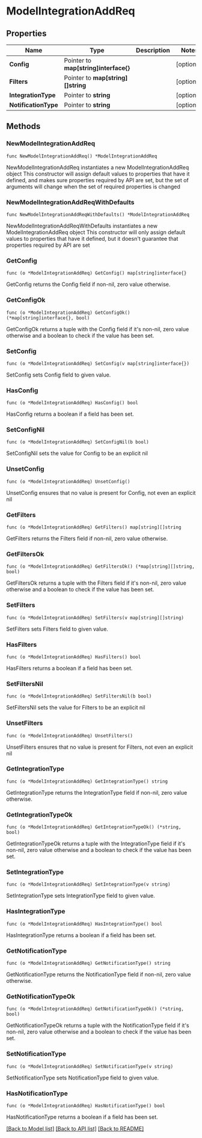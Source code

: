 # ModelIntegrationAddReq

## Properties

Name | Type | Description | Notes
------------ | ------------- | ------------- | -------------
**Config** | Pointer to **map[string]interface{}** |  | [optional] 
**Filters** | Pointer to **map[string][]string** |  | [optional] 
**IntegrationType** | Pointer to **string** |  | [optional] 
**NotificationType** | Pointer to **string** |  | [optional] 

## Methods

### NewModelIntegrationAddReq

`func NewModelIntegrationAddReq() *ModelIntegrationAddReq`

NewModelIntegrationAddReq instantiates a new ModelIntegrationAddReq object
This constructor will assign default values to properties that have it defined,
and makes sure properties required by API are set, but the set of arguments
will change when the set of required properties is changed

### NewModelIntegrationAddReqWithDefaults

`func NewModelIntegrationAddReqWithDefaults() *ModelIntegrationAddReq`

NewModelIntegrationAddReqWithDefaults instantiates a new ModelIntegrationAddReq object
This constructor will only assign default values to properties that have it defined,
but it doesn't guarantee that properties required by API are set

### GetConfig

`func (o *ModelIntegrationAddReq) GetConfig() map[string]interface{}`

GetConfig returns the Config field if non-nil, zero value otherwise.

### GetConfigOk

`func (o *ModelIntegrationAddReq) GetConfigOk() (*map[string]interface{}, bool)`

GetConfigOk returns a tuple with the Config field if it's non-nil, zero value otherwise
and a boolean to check if the value has been set.

### SetConfig

`func (o *ModelIntegrationAddReq) SetConfig(v map[string]interface{})`

SetConfig sets Config field to given value.

### HasConfig

`func (o *ModelIntegrationAddReq) HasConfig() bool`

HasConfig returns a boolean if a field has been set.

### SetConfigNil

`func (o *ModelIntegrationAddReq) SetConfigNil(b bool)`

 SetConfigNil sets the value for Config to be an explicit nil

### UnsetConfig
`func (o *ModelIntegrationAddReq) UnsetConfig()`

UnsetConfig ensures that no value is present for Config, not even an explicit nil
### GetFilters

`func (o *ModelIntegrationAddReq) GetFilters() map[string][]string`

GetFilters returns the Filters field if non-nil, zero value otherwise.

### GetFiltersOk

`func (o *ModelIntegrationAddReq) GetFiltersOk() (*map[string][]string, bool)`

GetFiltersOk returns a tuple with the Filters field if it's non-nil, zero value otherwise
and a boolean to check if the value has been set.

### SetFilters

`func (o *ModelIntegrationAddReq) SetFilters(v map[string][]string)`

SetFilters sets Filters field to given value.

### HasFilters

`func (o *ModelIntegrationAddReq) HasFilters() bool`

HasFilters returns a boolean if a field has been set.

### SetFiltersNil

`func (o *ModelIntegrationAddReq) SetFiltersNil(b bool)`

 SetFiltersNil sets the value for Filters to be an explicit nil

### UnsetFilters
`func (o *ModelIntegrationAddReq) UnsetFilters()`

UnsetFilters ensures that no value is present for Filters, not even an explicit nil
### GetIntegrationType

`func (o *ModelIntegrationAddReq) GetIntegrationType() string`

GetIntegrationType returns the IntegrationType field if non-nil, zero value otherwise.

### GetIntegrationTypeOk

`func (o *ModelIntegrationAddReq) GetIntegrationTypeOk() (*string, bool)`

GetIntegrationTypeOk returns a tuple with the IntegrationType field if it's non-nil, zero value otherwise
and a boolean to check if the value has been set.

### SetIntegrationType

`func (o *ModelIntegrationAddReq) SetIntegrationType(v string)`

SetIntegrationType sets IntegrationType field to given value.

### HasIntegrationType

`func (o *ModelIntegrationAddReq) HasIntegrationType() bool`

HasIntegrationType returns a boolean if a field has been set.

### GetNotificationType

`func (o *ModelIntegrationAddReq) GetNotificationType() string`

GetNotificationType returns the NotificationType field if non-nil, zero value otherwise.

### GetNotificationTypeOk

`func (o *ModelIntegrationAddReq) GetNotificationTypeOk() (*string, bool)`

GetNotificationTypeOk returns a tuple with the NotificationType field if it's non-nil, zero value otherwise
and a boolean to check if the value has been set.

### SetNotificationType

`func (o *ModelIntegrationAddReq) SetNotificationType(v string)`

SetNotificationType sets NotificationType field to given value.

### HasNotificationType

`func (o *ModelIntegrationAddReq) HasNotificationType() bool`

HasNotificationType returns a boolean if a field has been set.


[[Back to Model list]](../README.md#documentation-for-models) [[Back to API list]](../README.md#documentation-for-api-endpoints) [[Back to README]](../README.md)



